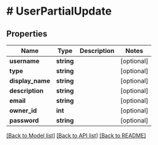 # # UserPartialUpdate

## Properties

Name | Type | Description | Notes
------------ | ------------- | ------------- | -------------
**username** | **string** |  | [optional]
**type** | **string** |  | [optional]
**display_name** | **string** |  | [optional]
**description** | **string** |  | [optional]
**email** | **string** |  | [optional]
**owner_id** | **int** |  | [optional]
**password** | **string** |  | [optional]

[[Back to Model list]](../../README.md#models) [[Back to API list]](../../README.md#endpoints) [[Back to README]](../../README.md)
